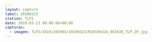 ```yaml
---
layout: capture
label: 20190323
station: TLP2
date: 2019-03-23 00:00:00+00:00
capturas:
  - imagem: TLP2/2019/201903/20190323/M20190324_081638_TLP_2P.jpg
---
```

